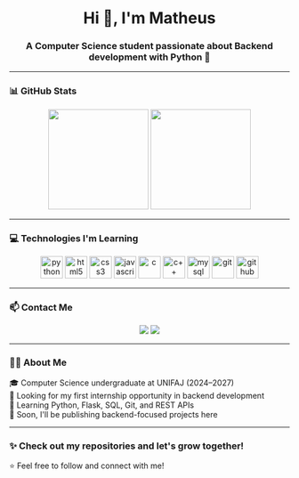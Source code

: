 <h1 align="center">Hi 👋, I'm Matheus</h1>
<h3 align="center">A Computer Science student passionate about Backend development with Python 🐍</h3>

---

### 📊 GitHub Stats

<p align="center">
  <img height="180em" src="https://github-readme-stats.vercel.app/api?username=Pires013&show_icons=true&theme=dark&hide_border=true" />
  <img height="180em" src="https://github-readme-stats.vercel.app/api/top-langs/?username=Pires013&layout=compact&theme=dark&hide_border=true"/>
</p>

---

### 💻 Technologies I'm Learning

<p align="center">
  <img src="https://cdn.jsdelivr.net/gh/devicons/devicon/icons/python/python-original.svg" height="40" alt="python"/>
  <img src="https://cdn.jsdelivr.net/gh/devicons/devicon/icons/html5/html5-original.svg" height="40" alt="html5"/>
  <img src="https://cdn.jsdelivr.net/gh/devicons/devicon/icons/css3/css3-original.svg" height="40" alt="css3"/>
  <img src="https://cdn.jsdelivr.net/gh/devicons/devicon/icons/javascript/javascript-original.svg" height="40" alt="javascript"/>
  <img src="https://cdn.jsdelivr.net/gh/devicons/devicon/icons/c/c-original.svg" height="40" alt="c"/>
  <img src="https://cdn.jsdelivr.net/gh/devicons/devicon/icons/cplusplus/cplusplus-original.svg" height="40" alt="c++"/>
  <img src="https://cdn.jsdelivr.net/gh/devicons/devicon/icons/mysql/mysql-original.svg" height="40" alt="mysql"/>
  <img src="https://cdn.jsdelivr.net/gh/devicons/devicon/icons/git/git-original.svg" height="40" alt="git"/>
  <img src="https://cdn.jsdelivr.net/gh/devicons/devicon/icons/github/github-original.svg" height="40" alt="github"/>
</p>

---

### 📫 Contact Me

<p align="center">
  <a href="mailto:matheuzinhosk8@hotmail.com"><img src="https://img.shields.io/badge/Outlook-0078D4?style=for-the-badge&logo=microsoft-outlook&logoColor=white"></a>
  <a href="https://www.linkedin.com/in/matheus-pires-3b17b3240/"><img src="https://img.shields.io/badge/LinkedIn-0A66C2?style=for-the-badge&logo=linkedin&logoColor=white"></a>
</p>

---

### 👨‍💻 About Me

🎓 Computer Science undergraduate at UNIFAJ (2024–2027)  
💼 Looking for my first internship opportunity in backend development  
🚀 Learning Python, Flask, SQL, Git, and REST APIs  
📁 Soon, I'll be publishing backend-focused projects here

---

### ✨ Check out my repositories and let's grow together!

⭐ Feel free to follow and connect with me!
